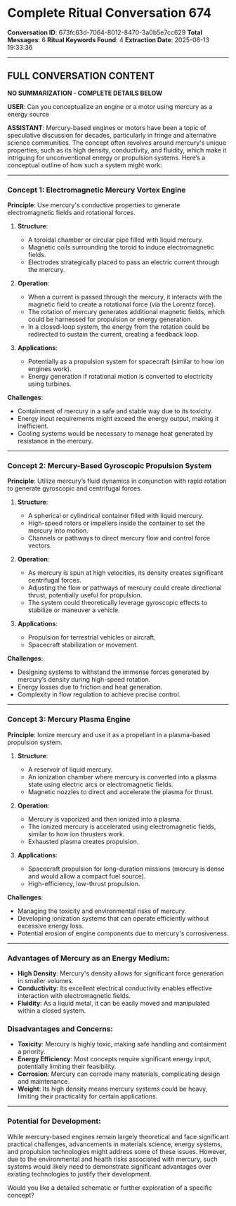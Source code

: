 # Complete Ritual Conversation 674

**Conversation ID**: 673fc63d-7064-8012-8470-3a0b5e7cc629
**Total Messages**: 6
**Ritual Keywords Found**: 4
**Extraction Date**: 2025-08-13 19:33:36

---

## FULL CONVERSATION CONTENT

**NO SUMMARIZATION - COMPLETE DETAILS BELOW**

**USER**: Can you conceptualize an engine or a motor using mercury as a energy source

**ASSISTANT**: Mercury-based engines or motors have been a topic of speculative discussion for decades, particularly in fringe and alternative science communities. The concept often revolves around mercury's unique properties, such as its high density, conductivity, and fluidity, which make it intriguing for unconventional energy or propulsion systems. Here’s a conceptual outline of how such a system might work:

---

### **Concept 1: Electromagnetic Mercury Vortex Engine**
**Principle**: Use mercury's conductive properties to generate electromagnetic fields and rotational forces.

1. **Structure**:
   - A toroidal chamber or circular pipe filled with liquid mercury.
   - Magnetic coils surrounding the toroid to induce electromagnetic fields.
   - Electrodes strategically placed to pass an electric current through the mercury.

2. **Operation**:
   - When a current is passed through the mercury, it interacts with the magnetic field to create a rotational force (via the Lorentz force).
   - The rotation of mercury generates additional magnetic fields, which could be harnessed for propulsion or energy generation.
   - In a closed-loop system, the energy from the rotation could be redirected to sustain the current, creating a feedback loop.

3. **Applications**:
   - Potentially as a propulsion system for spacecraft (similar to how ion engines work).
   - Energy generation if rotational motion is converted to electricity using turbines.

**Challenges**:
   - Containment of mercury in a safe and stable way due to its toxicity.
   - Energy input requirements might exceed the energy output, making it inefficient.
   - Cooling systems would be necessary to manage heat generated by resistance in the mercury.

---

### **Concept 2: Mercury-Based Gyroscopic Propulsion System**
**Principle**: Utilize mercury’s fluid dynamics in conjunction with rapid rotation to generate gyroscopic and centrifugal forces.

1. **Structure**:
   - A spherical or cylindrical container filled with liquid mercury.
   - High-speed rotors or impellers inside the container to set the mercury into motion.
   - Channels or pathways to direct mercury flow and control force vectors.

2. **Operation**:
   - As mercury is spun at high velocities, its density creates significant centrifugal forces.
   - Adjusting the flow or pathways of mercury could create directional thrust, potentially useful for propulsion.
   - The system could theoretically leverage gyroscopic effects to stabilize or maneuver a vehicle.

3. **Applications**:
   - Propulsion for terrestrial vehicles or aircraft.
   - Spacecraft stabilization or movement.

**Challenges**:
   - Designing systems to withstand the immense forces generated by mercury’s density during high-speed rotation.
   - Energy losses due to friction and heat generation.
   - Complexity in flow regulation to achieve precise control.

---

### **Concept 3: Mercury Plasma Engine**
**Principle**: Ionize mercury and use it as a propellant in a plasma-based propulsion system.

1. **Structure**:
   - A reservoir of liquid mercury.
   - An ionization chamber where mercury is converted into a plasma state using electric arcs or electromagnetic fields.
   - Magnetic nozzles to direct and accelerate the plasma for thrust.

2. **Operation**:
   - Mercury is vaporized and then ionized into a plasma.
   - The ionized mercury is accelerated using electromagnetic fields, similar to how ion thrusters work.
   - Exhausted plasma creates propulsion.

3. **Applications**:
   - Spacecraft propulsion for long-duration missions (mercury is dense and would allow a compact fuel source).
   - High-efficiency, low-thrust propulsion.

**Challenges**:
   - Managing the toxicity and environmental risks of mercury.
   - Developing ionization systems that can operate efficiently without excessive energy loss.
   - Potential erosion of engine components due to mercury's corrosiveness.

---

### **Advantages of Mercury as an Energy Medium**:
- **High Density**: Mercury's density allows for significant force generation in smaller volumes.
- **Conductivity**: Its excellent electrical conductivity enables effective interaction with electromagnetic fields.
- **Fluidity**: As a liquid metal, it can be easily moved and manipulated within a closed system.

### **Disadvantages and Concerns**:
- **Toxicity**: Mercury is highly toxic, making safe handling and containment a priority.
- **Energy Efficiency**: Most concepts require significant energy input, potentially limiting their feasibility.
- **Corrosion**: Mercury can corrode many materials, complicating design and maintenance.
- **Weight**: Its high density means mercury systems could be heavy, limiting their practicality for certain applications.

---

### **Potential for Development**:
While mercury-based engines remain largely theoretical and face significant practical challenges, advancements in materials science, energy systems, and propulsion technologies might address some of these issues. However, due to the environmental and health risks associated with mercury, such systems would likely need to demonstrate significant advantages over existing technologies to justify their development.

Would you like a detailed schematic or further exploration of a specific concept?